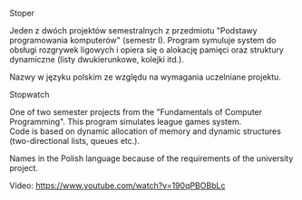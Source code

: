 Stoper

Jeden z dwóch projektów semestralnych z przedmiotu "Podstawy programowania komputerów" (semestr I). Program symuluje system do  
obsługi rozgrywek ligowych i opiera się o alokację pamięci oraz struktury dynamiczne (listy dwukierunkowe, kolejki itd.).

Nazwy w języku polskim ze względu na wymagania uczelniane projektu.

Stopwatch

One of two semester projects from the "Fundamentals of Computer Programming". This program simulates league games system.  
Code is based on dynamic allocation of memory and dynamic structures (two-directional lists, queues etc.).

Names in the Polish language because of the requirements of the university project.  

Video: https://www.youtube.com/watch?v=190qPBOBbLc

